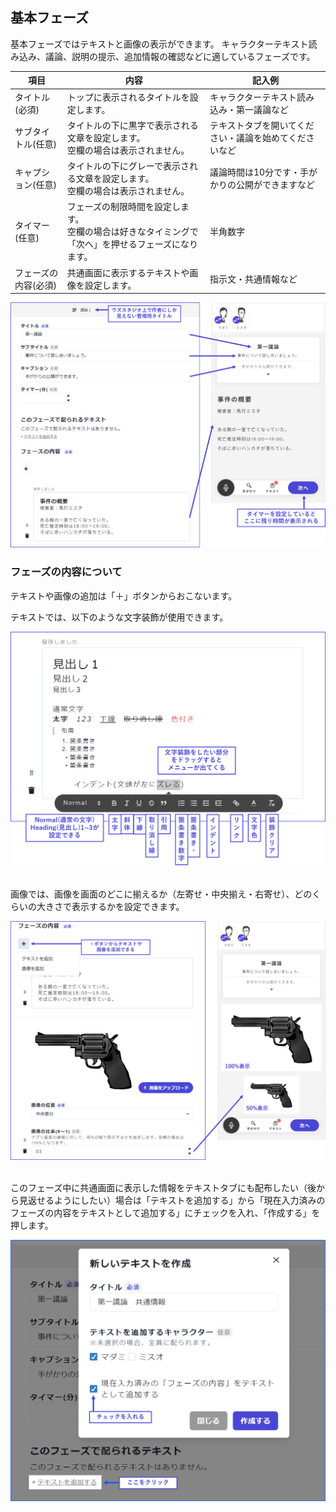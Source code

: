 ## 基本フェーズ

基本フェーズではテキストと画像の表示ができます。
キャラクターテキスト読み込み、議論、説明の提示、追加情報の確認などに適しているフェーズです。

| 項目       | 内容                               | 記入例               |
| -------------------- | ---------------------------------- | -------------------------------------- |
| タイトル(必須)       | トップに表示されるタイトルを設定します。       | キャラクターテキスト読み込み・第一議論など |
| サブタイトル(任意)   | タイトルの下に黒字で表示される文章を設定します。<br>空欄の場合は表示されません。         | テキストタブを開いてください・議論を始めてくださいなど     |
| キャプション(任意)   | タイトルの下にグレーで表示される文章を設定します。<br>空欄の場合は表示されません。     | 議論時間は10分です・手がかりの公開ができますなど  |
| タイマー(任意)       | フェーズの制限時間を設定します。<br>空欄の場合は好きなタイミングで「次へ」を押せるフェーズになります。     | 半角数字                 |
| フェーズの内容(必須) | 共通画面に表示するテキストや画像を設定します。 | 指示文・共通情報など         |


![](../../images/giron1.png)


### フェーズの内容について
テキストや画像の追加は「＋」ボタンからおこないます。

テキストでは、以下のような文字装飾が使用できます。

![](../../images/giron3.png)

<br>
画像では、画像を画面のどこに揃えるか（左寄せ・中央揃え・右寄せ）、どのくらいの大きさで表示するかを設定できます。

![](../../images/giron2.png)

<br>
このフェーズ中に共通画面に表示した情報をテキストタブにも配布したい（後から見返せるようにしたい）場合は「テキストを追加する」から「現在入力済みのフェーズの内容をテキストとして追加する」にチェックを入れ、「作成する」を押します。

![](../../images/giron4.png)